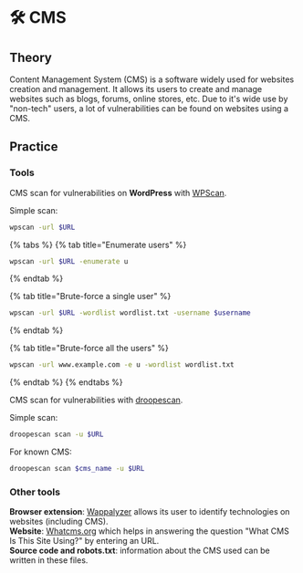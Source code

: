 # 🛠️ CMS

## Theory

Content Management System \(CMS\) is a software widely used for websites creation and management. It allows its users to create and manage websites such as blogs, forums, online stores, etc. Due to it's wide use by "non-tech" users, a lot of vulnerabilities can be found on websites using a CMS.

## Practice

### Tools

CMS scan for vulnerabilities on **WordPress** with [WPScan](https://github.com/wpscanteam/wpscan).

Simple scan:

```bash
wpscan -url $URL
```

{% tabs %}
{% tab title="Enumerate users" %}
```bash
wpscan -url $URL -enumerate u
```
{% endtab %}

{% tab title="Brute-force a single user" %}
```bash
wpscan -url $URL -wordlist wordlist.txt -username $username
```
{% endtab %}

{% tab title="Brute-force all the users" %}
```bash
wpscan -url www.example.com -e u -wordlist wordlist.txt
```
{% endtab %}
{% endtabs %}

CMS scan for vulnerabilities with [droopescan](https://github.com/droope/droopescan).

Simple scan:

```bash
droopescan scan -u $URL
```

For known CMS:

```bash
droopescan scan $cms_name -u $URL
```

### Other tools

**Browser extension**: [Wappalyzer](https://www.wappalyzer.com/) allows its user to identify technologies on websites \(including CMS\).  
**Website**: [Whatcms.org](https://whatcms.org/) which helps in answering the question "What CMS Is This Site Using?" by entering an URL.  
**Source code and robots.txt**: information about the CMS used can be written in these files.


